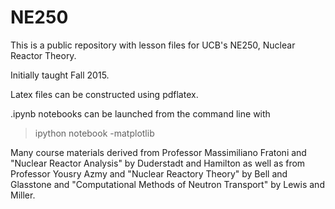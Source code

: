 NE250
=====

This is a public repository with lesson files for UCB's NE250, Nuclear Reactor Theory.

Initially taught Fall 2015.

Latex files can be constructed using pdflatex.

.ipynb notebooks can be launched from the command line with
> ipython notebook -matplotlib

Many course materials derived from Professor Massimiliano Fratoni and "Nuclear Reactor Analysis" by Duderstadt and Hamilton as well as from Professor Yousry Azmy and "Nuclear Reactory Theory" by Bell and Glasstone and "Computational Methods of Neutron Transport" by Lewis and Miller.
